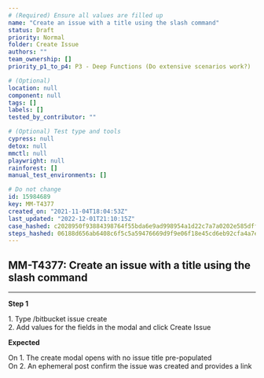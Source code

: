 ```yaml
---
# (Required) Ensure all values are filled up
name: "Create an issue with a title using the slash command"
status: Draft
priority: Normal
folder: Create Issue
authors: ""
team_ownership: []
priority_p1_to_p4: P3 - Deep Functions (Do extensive scenarios work?)

# (Optional)
location: null
component: null
tags: []
labels: []
tested_by_contributor: ""

# (Optional) Test type and tools
cypress: null
detox: null
mmctl: null
playwright: null
rainforest: []
manual_test_environments: []

# Do not change
id: 15984689
key: MM-T4377
created_on: "2021-11-04T18:04:53Z"
last_updated: "2022-12-01T21:10:15Z"
case_hashed: c2028950f93884398764f55bda6e9ad998954a1d22c7a7a0202e585dff5de1770706ea743895997f04273c7a7765cb9f
steps_hashed: 06188d656ab6408c6f5c5a59476669d9f9e06f18e45cd6eb92cfa4a7efbe2f0b57de4018f4ffdf27ef225d5ff7799584
---
```


<!-- (Auto-generated) Based on frontmatter's "key" and "name" -->

## MM-T4377: Create an issue with a title using the slash command

---

**Step 1**

1\. Type /bitbucket issue create\
2\. Add values for the fields in the modal and click Create Issue

**Expected**

On 1. The create modal opens with no issue title pre-populated\
On 2. An ephemeral post confirm the issue was created and provides a link
